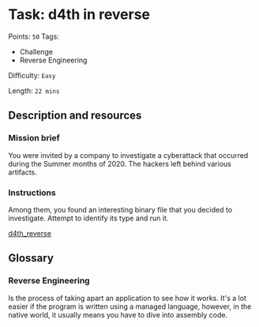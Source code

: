 # Task: d4th in reverse
Points: `50`
Tags:
  - Challenge
  - Reverse Engineering

Difficulty: `Easy`

Length: `22 mins`

## Description and resources

### Mission brief
You were invited by a company to investigate a cyberattack that occurred during the Summer months of 2020. The hackers left behind various artifacts.

### Instructions
Among them, you found an interesting binary file that you decided to investigate. Attempt to identify its type and run it.

[d4th_reverse](d4th_reverse)

## Glossary

### Reverse Engineering

Is the process of taking apart an application to see how it works. It's a lot easier if the program is written using a managed language, however, in the native world, it usually means you have to dive into assembly code.